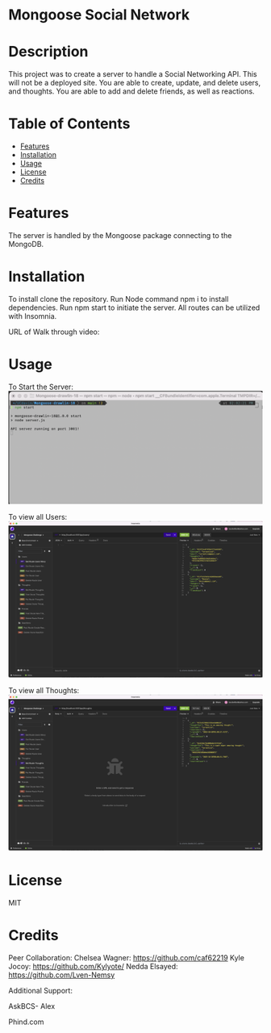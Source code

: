 # Mongoose Social Network

# Description
This project was to create a server to handle a Social Networking API. This will not be a deployed site. You are able to create, update, and delete users, and thoughts. You are able to add and delete friends, as well as reactions.

# Table of Contents
- [Features](#features)
- [Installation](#installation)
- [Usage](#usage)
- [License](#license)
- [Credits](#credits)

# Features
The server is handled by the Mongoose package connecting to the MongoDB.

# Installation

To install clone the repository. Run Node command npm i to install dependencies. Run npm start to initiate the server. All routes can be utilized with Insomnia.


URL of Walk through video:

# Usage

To Start the Server:
![Start Server](<images/Screenshot 2023-10-20 at 2.03.07 PM.png>)

To view all Users:
![View All Users](<images/Screenshot 2023-10-20 at 2.04.14 PM.png>)

To view all Thoughts:
![View All Thoughts](<images/Screenshot 2023-10-20 at 2.04.36 PM.png>)

# License
MIT


# Credits
Peer Collaboration:
Chelsea Wagner: https://github.com/caf62219
Kyle Jocoy: https://github.com/Kylyote/
Nedda Elsayed: https://github.com/Lven-Nemsy

Additional Support:

AskBCS- Alex

Phind.com